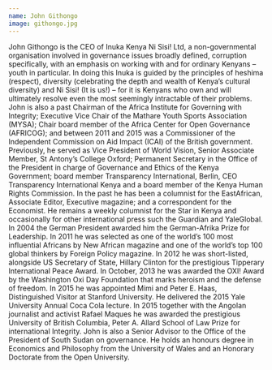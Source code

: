 ```yaml
---
name: John Githongo
image: githongo.jpg
---
```

John Githongo is the CEO of Inuka Kenya Ni Sisi! Ltd, a non-governmental organisation involved in governance issues broadly defined, corruption specifically, with an emphasis on working with and for ordinary Kenyans – youth in particular. In doing this Inuka is guided by the principles of heshima (respect), diversity (celebrating the depth and wealth of Kenya’s cultural diversity) and Ni Sisi! (It is us!) – for it is Kenyans who own and will ultimately resolve even the most seemingly intractable of their problems. John is also a past Chairman of the Africa Institute for Governing with Integrity; Executive Vice Chair of the Mathare Youth Sports Association (MYSA); Chair board member of the Africa Center for Open Governance (AFRICOG); and between 2011 and 2015 was a Commissioner of the Independent Commission on Aid Impact (ICAI) of the British government. Previously, he served as Vice President of World Vision, Senior Associate Member, St Antony’s College Oxford; Permanent Secretary in the Office of the President in charge of Governance and Ethics of the Kenya Government; board member Transparency International, Berlin, CEO Transparency International Kenya and a board member of the Kenya Human Rights Commission. In the past he has been a columnist for the EastAfrican, Associate Editor, Executive magazine; and a correspondent for the Economist. He remains a weekly columnist for the Star in Kenya and occasionally for other international press such the Guardian and YaleGlobal. In 2004 the German President awarded him the German-Afrika Prize for Leadership. In 2011 he was selected as one of the world’s 100 most influential Africans by New African magazine and one of the world’s top 100 global thinkers by Foreign Policy magazine. In 2012 he was short-listed, alongside US Secretary of State, Hillary Clinton for the prestigious Tipperary International Peace Award. In October, 2013 he was awarded the OXI! Award by the Washington Oxi Day Foundation that marks heroism and the defense of freedom. In 2015 he was appointed Mimi and Peter E. Haas, Distinguished Visitor at Stanford University. He delivered the 2015 Yale University Annual Coca Cola lecture. In 2015 together with the Angolan journalist and activist Rafael Maques he was awarded the prestigious University of British Columbia, Peter A. Allard School of Law Prize for international Integrity. John is also a Senior Advisor to the Office of the President of South Sudan on governance.  He holds an honours degree in Economics and Philosophy from the University of Wales and an Honorary Doctorate from the Open University.